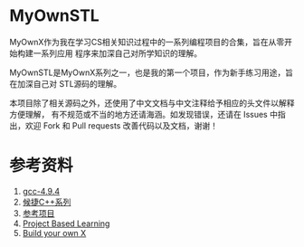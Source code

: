 # MyOwnSTL

MyOwnX作为我在学习CS相关知识过程中的一系列编程项目的合集，旨在从零开始构建一系列应用
程序来加深自己对所学知识的理解。

MyOwnSTL是MyOwnX系列之一，也是我的第一个项目，作为新手练习用途，旨在加深自己对
STL源码的理解。

本项目除了相关源码之外，还使用了中文文档与中文注释给予相应的头文件以解释方便理解，
有不规范或不当的地方还请海涵。如发现错误，还请在 Issues 中指出，欢迎 Fork 和 Pull 
requests 改善代码以及文档，谢谢！

# 参考资料
1. [gcc-4.9.4](https://gcc.gnu.org/onlinedocs/gcc-4.9.4/libstdc++/)
2. [候捷C++系列](https://github.com/hahahanba/Bilibili-plus)
3. [参考项目](https://github.com/Alinshans/MyTinySTL)
4. [Project Based Learning](https://github.com/practical-tutorials/project-based-learning)
5. [Build your own X](https://github.com/codecrafters-io/build-your-own-x)